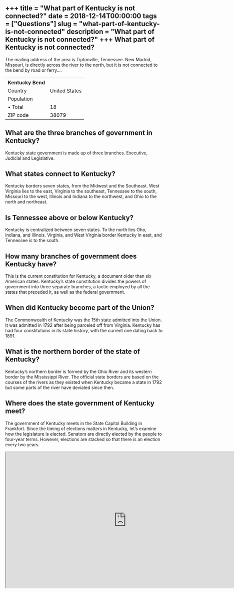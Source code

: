 +++
title = "What part of Kentucky is not connected?"
date = 2018-12-14T00:00:00
tags = ["Questions"]
slug = "what-part-of-kentucky-is-not-connected"
description = "What part of Kentucky is not connected?"
+++
What part of Kentucky is not connected?
---------------------------------------

The mailing address of the area is Tiptonville, Tennessee. New Madrid, Missouri, is directly across the river to the north, but it is not connected to the bend by road or ferry….

<table><tr><th>Kentucky Bend</th></tr><tr><td>Country</td><td>United States</td></tr><tr><td>Population</td></tr><tr><td>• Total</td><td>18</td></tr><tr><td>ZIP code</td><td>38079</td></tr></table>

What are the three branches of government in Kentucky?
------------------------------------------------------

Kentucky state government is made up of three branches. Executive, Judicial and Legislative.

What states connect to Kentucky?
--------------------------------

Kentucky borders seven states, from the Midwest and the Southeast. West Virginia lies to the east, Virginia to the southeast, Tennessee to the south, Missouri to the west, Illinois and Indiana to the northwest, and Ohio to the north and northeast.

Is Tennessee above or below Kentucky?
-------------------------------------

Kentucky is centralized between seven states. To the north lies Oho, Indiana, and Illinois. Virginia, and West Virginia border Kentucky in east, and Tennessee is to the south.

How many branches of government does Kentucky have?
---------------------------------------------------

This is the current constitution for Kentucky, a document older than six American states. Kentucky’s state constitution divides the powers of government into three separate branches, a tactic employed by all the states that preceded it, as well as the federal government.

When did Kentucky become part of the Union?
-------------------------------------------

The Commonwealth of Kentucky was the 15th state admitted into the Union. It was admitted in 1792 after being parceled off from Virginia. Kentucky has had four constitutions in its state history, with the current one dating back to 1891.

What is the northern border of the state of Kentucky?
-----------------------------------------------------

Kentucky’s northern border is formed by the Ohio River and its western border by the Mississippi River. The official state borders are based on the courses of the rivers as they existed when Kentucky became a state in 1792 but some parts of the river have deviated since then.

Where does the state government of Kentucky meet?
-------------------------------------------------

The government of Kentucky meets in the State Capitol Building in Frankfort. Since the timing of elections matters in Kentucky, let’s examine how the legislature is elected. Senators are directly elected by the people to four-year terms. However, elections are stacked so that there is an election every two years.

<iframe allow="accelerometer; autoplay; clipboard-write; encrypted-media; gyroscope; picture-in-picture" allowfullscreen="" class="__youtube_prefs__  epyt-is-override  no-lazyload" data-no-lazy="1" data-origheight="433" data-origwidth="770" data-skipgform_ajax_framebjll="" height="433" id="_ytid_31277" loading="lazy" src="https://www.youtube.com/embed/X_KkF-C5mRA?enablejsapi=1&autoplay=0&cc_load_policy=0&cc_lang_pref=&iv_load_policy=1&loop=0&modestbranding=0&rel=1&fs=1&playsinline=0&autohide=2&theme=dark&color=red&controls=1&" title="YouTube player" width="770"></iframe>